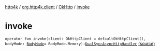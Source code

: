 [http4k](../../index.md) / [org.http4k.client](../index.md) / [OkHttp](index.md) / [invoke](./invoke.md)

# invoke

`operator fun invoke(client: OkHttpClient = defaultOkHttpClient(), bodyMode: `[`BodyMode`](../../org.http4k.core/-body-mode/index.md)` = BodyMode.Memory): `[`DualSyncAsyncHttpHandler`](../-dual-sync-async-http-handler.md) [(source)](https://github.com/http4k/http4k/blob/master/http4k-client-okhttp/src/main/kotlin/org/http4k/client/OkHttp.kt#L22)